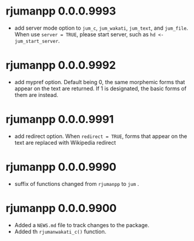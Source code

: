 # rjumanpp 0.0.0.9993
* add server mode option to `jum_c`, `jum_wakati`, `jum_text`, and `jum_file`. When use `server = TRUE`, please start server, such as `hd <- jum_start_server`.

# rjumanpp 0.0.0.9992

* add mypref option. Default being 0, the same morphemic forms that appear on the text are returned. If 1 is designated, the basic forms of them are instead.

# rjumanpp 0.0.0.9991

* add redirect option. When `redirect = TRUE`, forms that appear on the text are replaced with Wikipedia redirect

# rjumanpp 0.0.0.9990

* suffix of functions changed from `rjumanpp` to `jum` .

# rjumanpp 0.0.0.9900

* Added a `NEWS.md` file to track changes to the package.
* Added th `rjumanwakati_c()` function.


